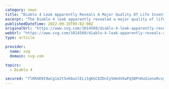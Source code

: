 ```yaml
---
category: news
title: "Diablo 4 Leak Apparently Reveals A Major Quality Of Life Inventory Upgrade"
excerpt: "The Diablo 4 leak apparently revealed a major quality of life improvement for your inventory. Here's what we gleaned from the videos."
publishedDateTime: 2022-09-19T05:02:00Z
originalUrl: "https://www.svg.com/1014560/diablo-4-leak-apparently-reveals-a-major-quality-of-life-inventory-upgrade/"
webUrl: "https://www.svg.com/1014560/diablo-4-leak-apparently-reveals-a-major-quality-of-life-inventory-upgrade/"
type: article

provider:
  name: svg
  domain: svg.com

topics:
  - Diablo 4

secured: "TlKR4D9I9wCg1e2t5xKAunlELi5gKGC8ZDnIy5HeUVXwPq5BPnHuUienxRcxymEeBDqpVt/a+511eaF4tWKREuC1b8YnowATyFi36Y9+7sGRFgbrhHFUFvBewZz9uLTe/VWnn37GSh47d4/GpD167pj1kkW7tZv+VFHwBGrgrMiWjMYrugj6+nrQ8oxb3ghpRT7NJ7ABc0ovx9rWuVADo+ftCZUQ5gAJnqQTk2ThfgNRyUNYM567zP/Ncx5j1pVfRduYBPdMcG7Gs6snSduFEjA2+TQEQ/A57+sa7Ubk4PpRiZLSQNcL9RpPt/xtec24Y+L575gWjSGdZNeGttqJKFVaeDXtZi3kIp+U47WDFCI=;6IFsO169cZ/ii2il4izMOw=="
---
```


